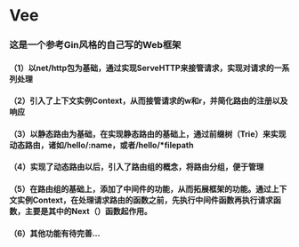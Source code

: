 # Vee
### 这是一个参考Gin风格的自己写的Web框架
#### （1）以net/http包为基础，通过实现ServeHTTP来接管请求，实现对请求的一系列处理
#### （2）引入了上下文实例Context，从而接管请求的w和r，并简化路由的注册以及响应
#### （3）以静态路由为基础，在实现静态路由的基础上，通过前缀树（Trie）来实现动态路由，诸如/hello/:name，或者/hello/*filepath
#### （4）实现了动态路由以后，引入了路由组的概念，将路由分组，便于管理
#### （5）在路由组的基础上，添加了中间件的功能，从而拓展框架的功能。通过上下文实例Context，在处理请求路由的函数之前，先执行中间件函数再执行请求函数，主要是其中的Next（）函数起作用。
#### （6）其他功能有待完善...

